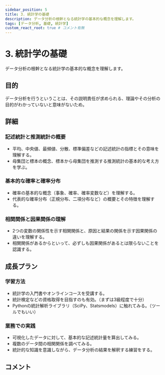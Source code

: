 ```yaml
---
sidebar_position: 5
title: 3. 統計学の基礎
description: データ分析の根幹となる統計学の基本的な概念を理解します。
tags: [データ分析, 基礎, 統計学]
custom_react_root: true # コメント有無
---
```


# 3. 統計学の基礎

データ分析の根幹となる統計学の基本的な概念を理解します。

## 目的

データ分析を行うということは、その説明責任が求められる、理論やその分析の目的がわかっていないと意味がないため。

## 詳細

### 記述統計と推測統計の概要

- 平均、中央値、最頻値、分散、標準偏差などの記述統計の指標とその意味を理解する。
- 母集団と標本の概念、標本から母集団を推測する推測統計の基本的な考え方を学ぶ。

### 基本的な確率と確率分布

- 確率の基本的な概念（事象、確率、確率変数など）を理解する。
- 代表的な確率分布（正規分布、二項分布など）の概要とその特徴を理解する。

### 相関関係と因果関係の理解

- 2つの変数の関係性を示す相関関係と、原因と結果の関係を示す因果関係の違いを理解する。
- 相関関係があるからといって、必ずしも因果関係があるとは限らないことを認識する。

## 成長プラン

### 学習方法

- 統計学の入門書やオンラインコースを受講する。
- 統計検定などの資格取得を目指すのも有効。（まずは3級程度で十分）
- Pythonの統計解析ライブラリ（SciPy、Statsmodels）に触れてみる。（ツールでもいい）

### 業務での実践

- 可視化したデータに対して、基本的な記述統計量を算出してみる。
- 複数のデータ間の相関関係を調べてみる。
- 統計的な知識を意識しながら、データ分析の結果を解釈する練習をする。

## コメント
